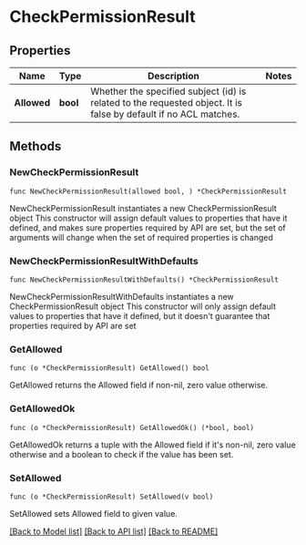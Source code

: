# CheckPermissionResult

## Properties

Name | Type | Description | Notes
------------ | ------------- | ------------- | -------------
**Allowed** | **bool** | Whether the specified subject (id) is related to the requested object.  It is false by default if no ACL matches. | 

## Methods

### NewCheckPermissionResult

`func NewCheckPermissionResult(allowed bool, ) *CheckPermissionResult`

NewCheckPermissionResult instantiates a new CheckPermissionResult object
This constructor will assign default values to properties that have it defined,
and makes sure properties required by API are set, but the set of arguments
will change when the set of required properties is changed

### NewCheckPermissionResultWithDefaults

`func NewCheckPermissionResultWithDefaults() *CheckPermissionResult`

NewCheckPermissionResultWithDefaults instantiates a new CheckPermissionResult object
This constructor will only assign default values to properties that have it defined,
but it doesn't guarantee that properties required by API are set

### GetAllowed

`func (o *CheckPermissionResult) GetAllowed() bool`

GetAllowed returns the Allowed field if non-nil, zero value otherwise.

### GetAllowedOk

`func (o *CheckPermissionResult) GetAllowedOk() (*bool, bool)`

GetAllowedOk returns a tuple with the Allowed field if it's non-nil, zero value otherwise
and a boolean to check if the value has been set.

### SetAllowed

`func (o *CheckPermissionResult) SetAllowed(v bool)`

SetAllowed sets Allowed field to given value.



[[Back to Model list]](../README.md#documentation-for-models) [[Back to API list]](../README.md#documentation-for-api-endpoints) [[Back to README]](../README.md)


